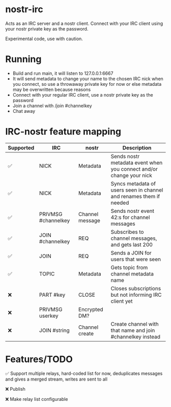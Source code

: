 # nostr-irc
Acts as an IRC server and a nostr client. Connect with your IRC client using your nostr private key as the password.

Experimental code, use with caution.

# Running

- Build and run main, it will listen to 127.0.0.1:6667
- It will send metadata to change your name to the chosen IRC nick when you connect, so use a throwaway private key for now or else metadata may be overwritten because reasons
- Connect with your regular IRC client, use a nostr private key as the password
- Join a channel with /join #channelkey
- Chat away

# IRC-nostr feature mapping

| Supported | IRC                 | nostr           | Description                                                         |
|-----------|---------------------|-----------------|---------------------------------------------------------------------|
| ✅         | NICK                | Metadata        | Sends nostr metadata event when you connect and/or change your nick |
| ✅         | NICK                | Metadata        | Syncs metadata of users seen in channel and renames them if needed  |
| ✅         | PRIVMSG #channelkey | Channel message | Sends nostr event 42:s for channel messages                         |
| ✅         | JOIN #channelkey    | REQ             | Subscribes to channel messages, and gets last 200                   |
| ✅         | JOIN                | REQ             | Sends a JOIN for users that were seen                               |
| ✅         | TOPIC               | Metadata        | Gets topic from channel metadata name                               |
| ❌         | PART #key           | CLOSE           | Closes subscriptions but not informing IRC client yet               |
| ❌         | PRIVMSG userkey     | Encrypted DM?   |                                                                     |
| ❌         | JOIN #string        | Channel create  | Create channel with that name and join #channelkey instead          |

# Features/TODO

✅ Support multiple relays, hard-coded list for now, deduplicates messages and gives a merged stream, writes are sent to all

❌ Publish

❌ Make relay list configurable
